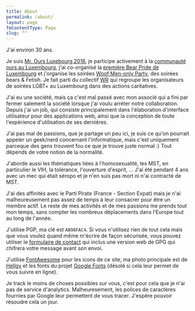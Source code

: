 ```yaml
---
title: About
permalink: /about/
layout: page
fmContentType: Page
slug: ""
---
```


J'ai <span id="myAge">environ 30</span> ans.

Je suis [Mr. Ours Luxebourg 2016][mr bear 2016 fb], je participe activement à la [communauté ours au Luxembourg][bear dukes fb], j'ai co-organisé la [première Bear Pride de Luxembourg](https://www.facebook.com/events/1544314182538244/) et j'organise les soirées [Woof Men-only Party], des soirées bears & Fetish. Je fait parti du collectif [WR] qui regroupe les organisateurs de soirées LGBT+ au Luxembourg dans des actions caritatives.

J'ai eu une société, mais ça c'est mal passé avec mon associé qui a fini par fermer salement la société lorsque j'ai voulu arréter notre collaboration. Depuis j'ai un job, qui consiste principalement dans l'élaboration d'interface utilisateur pour des applications web, ainsi que la conception de toute l'expérience d'utilisation de ses dernières.

J'ai pas mal de passions, que je partage un peu ici, je suis ce qu'on pourrait appeler un geek/nerd concernant l'informatique, mais c'est uniquement parceque des gens trouvent fou ce que je trouve juste normal :) Tout dépends de votre notion de la normalité.

J'aborde aussi les thématiques liées à l'homosexualité, les MST, en particulier le VIH, la tolérance, l'ouverture d'esprit, ... J'ai été pendant 4 ans avec un mec qui était séropo et je n'en suis pas mort ni n'ai contracté de MST.

J'ai des affinités avec le Parti Pirate (France - Section Expat) mais je n'ai malheureusement pas assez de temps à leur consacrer pour être un membre actif. Le reste de mes activités et de mes passions me prends tout mon temps, sans compter les nombreux déplacements dans l'Europe tout au long de l'année.

J'utilise PGP, ma clé est `AB98FAC4`. Si vous n'utilisez rien de tout cela mais que vous voulez quand même m'écrire de façon sécurisée, vous pouvez utiliser le [formulaire de contact](/contact/) qui inclus une version web de GPG qui chifrera votre message avant son envoi.

J'utilise [FontAwesome] pour les icons de ce site, ma photo principale est de [Hellgy] et les fonts du projet [Google Fonts][google fonts] (désolé si cela leur permet de vous suivre en ligne).

Je track le moins de choses possibles sur vous, c'est pour cela que je n'ai pas de service d'analytics. Malheuresement, les polices de caractères fournies par Google leur permettent de vous tracer. J'espère pouvoir résoudre cela un jour.

<script type="text/javascript">
function calculateAge(birthDate) {
  const now = new Date();
  const birth = new Date(birthDate);
  const diff = now - birth;
  const years = diff / (1000 * 60 * 60 * 24 * 365.25);
  return years.toFixed(10);
}

function updateAge() {
  const birthDate = '1988-08-02'; // YYYY-MM-DD format
  const age = calculateAge(birthDate);
  document.getElementById('myAge').textContent = age;
}

// Update age immediately and then every 0.2 seconds
updateAge();
setInterval(updateAge, 100);
</script>

[mr bear 2016 fb]: https://www.facebook.com/mr.bear.luxembourg/

[bear dukes fb]: https://www.facebook.com/luxembourgbears/

[woof men-only party]: https://woofmenonly.com

[hellgy]: https://www.redisdead.net/

[google fonts]: https://fonts.google.com/

[fontawesome]: https://fontawesome.com/

[wr]: https://weare.lu
